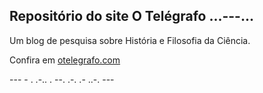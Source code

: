## Repositório do site O Telégrafo ...---...

Um blog de pesquisa sobre História e Filosofia da Ciência.

Confira em [otelegrafo.com](https://otelegrafo.com/)

--- - . .-.. . --. .-. .- ..-. ---
